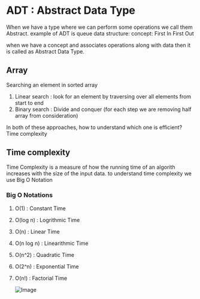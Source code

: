 # ADT : Abstract Data Type

When we have a type where we can perform some operations we call them Abstract.
example of ADT is queue data structure:
concept: First In First Out

when we have a concept and associates operations along with data then it is called as Abstract Data Type.


## Array

Searching an element in sorted array

1. Linear search : look for an element by traversing over all elements from start to end
2. Binary search : Divide and conquer (for each step we are removing half array from consideration)

In both of these approaches, how to understand which one is efficient?\
Time complexity

## Time complexity
Time Complexity is a measure of how the running time of an algorith increases with the size of the input data.
to understand time complexity we use Big O Notation

### Big O Notations
1. O(1) : Constant Time
2. O(log n) : Logrithmic Time
3. O(n) : Linear Time
4. O(n log n) : Linearithmic Time
5. O(n^2) : Quadratic Time
6. O(2^n) : Exponential Time
7. O(n!) : Factorial Time


   ![Image](https://github.com/user-attachments/assets/34ae37ca-1782-4992-91a8-3cb612752e5b)


